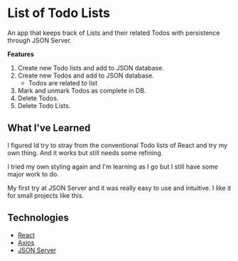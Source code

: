 # List of Todo Lists
An app that keeps track of Lists and their related Todos with persistence through JSON Server.

**Features**
1. Create new Todo lists and add to JSON database.
2. Create new Todos and add to JSON database.
     - Todos are related to list
3. Mark and unmark Todos as complete in DB.
4. Delete Todos.
5. Delete Todo Lists.

## What I've Learned
I figured Id try to stray from the conventional Todo lists of React and try my own thing. And it works but still needs some refining.

I tried my own styling again and I'm learning as I go but I still have some major work to do.

My first try at JSON Server and it was really easy to use and intuitive. I like it for small projects like this.

## Technologies

- [React](https://reactjs.org/)
- [Axios](https://axios-http.com/docs/api_intro)
- [JSON Server](https://www.npmjs.com/package/json-server)